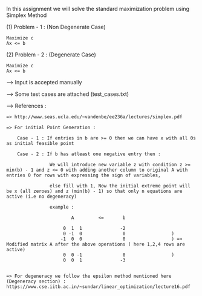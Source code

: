 In this assignment we will solve the standard maximization problem using Simplex Method

(1) Problem - 1 : (Non Degenerate Case)

	Maximize c
	Ax <= b 

(2) Problem - 2 : (Degenerate Case)
	
	Maximize c
	Ax <= b


--> Input is accepted manually

--> Some test cases are attached (test_cases.txt)

--> References :

	=> http://www.seas.ucla.edu/~vandenbe/ee236a/lectures/simplex.pdf

	=> For initial Point Generation :

		Case - 1 : If entries in b are >= 0 then we can have x with all 0s as initial feasible point

		Case - 2 : If b has atleast one negative entry then :

					We will introduce new variable z with condition z >= min(b) - 1 and z <= 0 with adding another column to original A with entries 0 for rows with expressing the sign of variables,

					else fill with 1, Now the initial extreme point will be x (all zeroes) and z (min(b) - 1) so that only n equations are active (i.e no degeneracy)

					example :

						    A         <=       b        

					     0  1  1 			  -2			     
					     0 -1  0			   0                 ) 
					    -1  0  0			   0				 ) => Modified matrix A after the above operations ( here 1,2,4 rows are active)
					     0  0 -1			   0				 )
					     0  0  1			  -3


	=> For degeneracy we follow the epsilon method mentioned here (Degeneracy section) : https://www.cse.iitb.ac.in/~sundar/linear_optimization/lecture16.pdf

